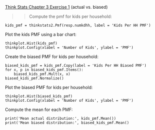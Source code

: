 [Think Stats Chapter 3 Exercise 1](http://greenteapress.com/thinkstats2/html/thinkstats2004.html#toc31) (actual vs. biased)

>> Compute the pmf for kids per household:
```
kids_pmf = thinkstats2.Pmf(resp.numkdhh, label = 'Kids Per HH PMF')
```

Plot the kids PMF using a bar chart:
```
thinkplot.Hist(kids_pmf)
thinkplot.Config(xlabel = 'Number of Kids', ylabel = 'PMF')
```

Create the biased PMF for kids per household:
```
biased_kids_pmf = kids_pmf.Copy(label = 'Kids Per HH Biased PMF')
for x, p in biased_kids_pmf.Items():
    biased_kids_pmf.Mult(x, x)
biased_kids_pmf.Normalize()
```

Plot the biased PMF for kids per household:
```
thinkplot.Hist(biased_kids_pmf)
thinkplot.Config(xlabel = 'Number of Kids', ylabel = 'PMF')
```

Compute the mean for each PMF:
```
print('Mean actual distribution:', kids_pmf.Mean())
print('Mean biased distribution:', biased_kids_pmf.Mean()
